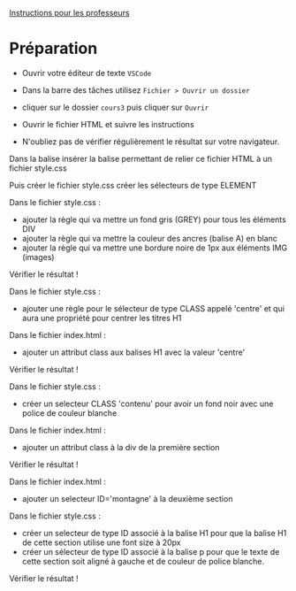 [Instructions pour les professeurs](./formateur.md)

# Préparation

- Ouvrir votre éditeur de texte `VSCode`
- Dans la barre des tâches utilisez `Fichier > Ouvrir un dossier`
- cliquer sur le dossier `cours3` puis cliquer sur `Ouvrir`

- Ouvrir le fichier HTML et suivre les instructions
- N'oubliez pas de vérifier régulièrement le résultat sur votre navigateur.

Dans la balise <head> insérer la balise permettant de relier ce fichier HTML à un fichier style.css

Puis créer le fichier style.css créer les sélecteurs de type ELEMENT

Dans le fichier style.css :
- ajouter la règle qui va mettre un fond gris (GREY) pour tous les éléments DIV
- ajouter la règle qui va mettre la couleur des ancres (balise A) en blanc
- ajouter la règle qui va mettre une bordure noire de 1px aux éléments IMG (images)

Vérifier le résultat !

Dans le fichier style.css :
- ajouter une règle pour le sélecteur de type CLASS appelé 'centre' et qui aura une propriété pour centrer les titres H1

Dans le fichier index.html :
- ajouter un attribut class aux balises H1 avec la valeur 'centre'

Vérifier le résultat !

Dans le fichier style.css :
- créer un selecteur CLASS 'contenu' pour avoir un fond noir avec une police de couleur blanche

Dans le fichier index.html :
- ajouter un attribut class à la div de la première section

Vérifier le résultat !

Dans le fichier index.html : 
- ajouter un selecteur ID='montagne' à la deuxième section 

Dans le fichier style.css :
- créer un selecteur de type ID associé à la balise H1 pour que la balise H1 de cette section utilise une font size à 20px
- créer un sélecteur de type ID associé à la balise p  pour que le texte de cette section soit aligné à gauche et de couleur de police blanche.

Vérifier le résultat !





